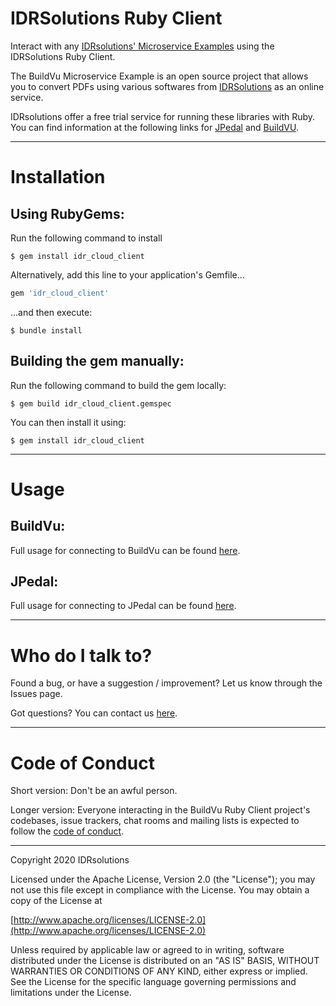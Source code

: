 # IDRSolutions Ruby Client #

Interact with any [IDRsolutions' Microservice Examples](https://github.com/idrsolutions/) using the IDRSolutions Ruby Client.

The BuildVu Microservice Example is an open source project that allows you to convert PDFs using various softwares from [IDRSolutions](https://www.idrsolutions.com) as an online service.

IDRsolutions offer a free trial service for running these libraries with Ruby. You can find information at the following links for [JPedal](https://www.idrsolutions.com/jpedal/) and [BuildVU](https://www.idrsolutions.com/buildvu/).

-----

# Installation #

## Using RubyGems: ##

Run the following command to install

    $ gem install idr_cloud_client

Alternatively, add this line to your application's Gemfile...

```ruby
gem 'idr_cloud_client'
```

...and then execute:

    $ bundle install

## Building the gem manually: ##

Run the following command to build the gem locally:

    $ gem build idr_cloud_client.gemspec

You can then install it using:

    $ gem install idr_cloud_client

-----

# Usage #

## BuildVu: ##

Full usage for connecting to BuildVu can be found [here](README-BUILDVU.md).

## JPedal: ##

Full usage for connecting to JPedal can be found [here](README-JPEDAL.md).

-----

# Who do I talk to? #

Found a bug, or have a suggestion / improvement? Let us know through the Issues page.

Got questions? You can contact us [here](https://idrsolutions.zendesk.com/hc/en-us/requests/new).

-----

# Code of Conduct #

Short version: Don't be an awful person.

Longer version: Everyone interacting in the BuildVu Ruby Client project's codebases, issue trackers, chat rooms and mailing lists is expected to follow the [code of conduct](CODE_OF_CONDUCT.md).  

-----
Copyright 2020 IDRsolutions

Licensed under the Apache License, Version 2.0 (the "License");
you may not use this file except in compliance with the License.
You may obtain a copy of the License at

[http://www.apache.org/licenses/LICENSE-2.0](http://www.apache.org/licenses/LICENSE-2.0)

Unless required by applicable law or agreed to in writing, software
distributed under the License is distributed on an "AS IS" BASIS,
WITHOUT WARRANTIES OR CONDITIONS OF ANY KIND, either express or implied.
See the License for the specific language governing permissions and
limitations under the License.
